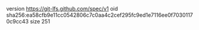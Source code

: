 version https://git-lfs.github.com/spec/v1
oid sha256:ea58cfb9e11cc0542806c7c0aa4c2cef295fc9ed1e7116ee0f70301170c9cc43
size 251
